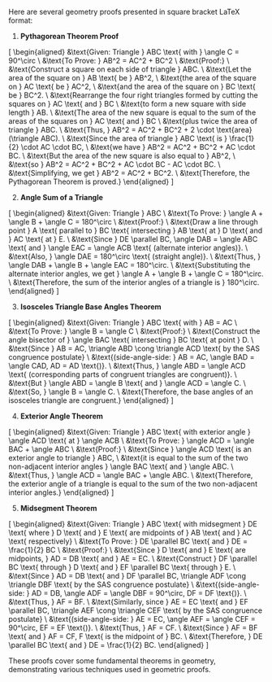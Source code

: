 Here are several geometry proofs presented in square bracket LaTeX format:

1. **Pythagorean Theorem Proof**

\[
\begin{aligned}
&\text{Given: Triangle } ABC \text{ with } \angle C = 90^\circ \\
&\text{To Prove: } AB^2 = AC^2 + BC^2 \\
&\text{Proof:} \\
&\text{Construct a square on each side of triangle } ABC. \\
&\text{Let the area of the square on } AB \text{ be } AB^2, \\
&\text{the area of the square on } AC \text{ be } AC^2, \\
&\text{and the area of the square on } BC \text{ be } BC^2. \\
&\text{Rearrange the four right triangles formed by cutting the squares on } AC \text{ and } BC \\
&\text{to form a new square with side length } AB. \\
&\text{The area of the new square is equal to the sum of the areas of the squares on } AC \text{ and } BC \\
&\text{plus twice the area of triangle } ABC. \\
&\text{Thus, } AB^2 = AC^2 + BC^2 + 2 \cdot \text{area}(\triangle ABC). \\
&\text{Since the area of triangle } ABC \text{ is } \frac{1}{2} \cdot AC \cdot BC, \\
&\text{we have } AB^2 = AC^2 + BC^2 + AC \cdot BC. \\
&\text{But the area of the new square is also equal to } AB^2, \\
&\text{so } AB^2 = AC^2 + BC^2 + AC \cdot BC - AC \cdot BC. \\
&\text{Simplifying, we get } AB^2 = AC^2 + BC^2. \\
&\text{Therefore, the Pythagorean Theorem is proved.}
\end{aligned}
\]

2. **Angle Sum of a Triangle**

\[
\begin{aligned}
&\text{Given: Triangle } ABC \\
&\text{To Prove: } \angle A + \angle B + \angle C = 180^\circ \\
&\text{Proof:} \\
&\text{Draw a line through point } A \text{ parallel to } BC \text{ intersecting } AB \text{ at } D \text{ and } AC \text{ at } E. \\
&\text{Since } DE \parallel BC, \angle DAB = \angle ABC \text{ and } \angle EAC = \angle ACB \text{ (alternate interior angles)}. \\
&\text{Also, } \angle DAE = 180^\circ \text{ (straight angle)}. \\
&\text{Thus, } \angle DAB + \angle B + \angle EAC = 180^\circ. \\
&\text{Substituting the alternate interior angles, we get } \angle A + \angle B + \angle C = 180^\circ. \\
&\text{Therefore, the sum of the interior angles of a triangle is } 180^\circ.
\end{aligned}
\]

3. **Isosceles Triangle Base Angles Theorem**

\[
\begin{aligned}
&\text{Given: Triangle } ABC \text{ with } AB = AC \\
&\text{To Prove: } \angle B = \angle C \\
&\text{Proof:} \\
&\text{Construct the angle bisector of } \angle BAC \text{ intersecting } BC \text{ at point } D. \\
&\text{Since } AB = AC, \triangle ABD \cong \triangle ACD \text{ by the SAS congruence postulate} \\
&\text{(side-angle-side: } AB = AC, \angle BAD = \angle CAD, AD = AD \text{)}. \\
&\text{Thus, } \angle ABD = \angle ACD \text{ (corresponding parts of congruent triangles are congruent)}. \\
&\text{But } \angle ABD = \angle B \text{ and } \angle ACD = \angle C. \\
&\text{So, } \angle B = \angle C. \\
&\text{Therefore, the base angles of an isosceles triangle are congruent.}
\end{aligned}
\]

4. **Exterior Angle Theorem**

\[
\begin{aligned}
&\text{Given: Triangle } ABC \text{ with exterior angle } \angle ACD \text{ at } \angle ACB \\
&\text{To Prove: } \angle ACD = \angle BAC + \angle ABC \\
&\text{Proof:} \\
&\text{Since } \angle ACD \text{ is an exterior angle to triangle } ABC, \\
&\text{it is equal to the sum of the two non-adjacent interior angles } \angle BAC \text{ and } \angle ABC. \\
&\text{Thus, } \angle ACD = \angle BAC + \angle ABC. \\
&\text{Therefore, the exterior angle of a triangle is equal to the sum of the two non-adjacent interior angles.}
\end{aligned}
\]

5. **Midsegment Theorem**

\[
\begin{aligned}
&\text{Given: Triangle } ABC \text{ with midsegment } DE \text{ where } D \text{ and } E \text{ are midpoints of } AB \text{ and } AC \text{ respectively} \\
&\text{To Prove: } DE \parallel BC \text{ and } DE = \frac{1}{2} BC \\
&\text{Proof:} \\
&\text{Since } D \text{ and } E \text{ are midpoints, } AD = DB \text{ and } AE = EC. \\
&\text{Construct } DF \parallel BC \text{ through } D \text{ and } EF \parallel BC \text{ through } E. \\
&\text{Since } AD = DB \text{ and } DF \parallel BC, \triangle ADF \cong \triangle DBF \text{ by the SAS congruence postulate} \\
&\text{(side-angle-side: } AD = DB, \angle ADF = \angle DBF = 90^\circ, DF = DF \text{)}. \\
&\text{Thus, } AF = BF. \\
&\text{Similarly, since } AE = EC \text{ and } EF \parallel BC, \triangle AEF \cong \triangle CEF \text{ by the SAS congruence postulate} \\
&\text{(side-angle-side: } AE = EC, \angle AEF = \angle CEF = 90^\circ, EF = EF \text{)}. \\
&\text{Thus, } AF = CF. \\
&\text{Since } AF = BF \text{ and } AF = CF, F \text{ is the midpoint of } BC. \\
&\text{Therefore, } DE \parallel BC \text{ and } DE = \frac{1}{2} BC.
\end{aligned}
\]

These proofs cover some fundamental theorems in geometry, demonstrating various techniques used in geometric proofs.

